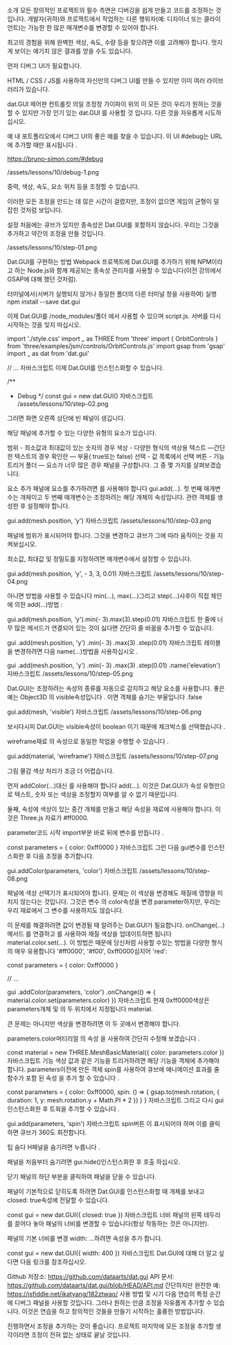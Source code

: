 소개
모든 창의적인 프로젝트의 필수 측면은 디버깅을 쉽게 만들고 코드를 조정하는 것입니다. 개발자(귀하)와 프로젝트에서 작업하는 다른 행위자(예: 디자이너 또는 클라이언트)는 가능한 한 많은 매개변수를 변경할 수 있어야 합니다.

최고의 경험을 위해 완벽한 색상, 속도, 수량 등을 찾으려면 이를 고려해야 합니다. 멋지게 보이는 예기치 않은 결과를 얻을 수도 있습니다.

먼저 디버그 UI가 필요합니다.

HTML / CSS / JS를 사용하여 자신만의 디버그 UI를 만들 수 있지만 이미 여러 라이브러리가 있습니다.

dat.GUI
제어판
컨트롤킷
의일
조정창
가이파이
위의
이 모든 것이 우리가 원하는 것을 할 수 있지만 가장 인기 있는 dat.GUI 를 사용할 것 입니다. 다른 것을 자유롭게 시도하십시오.

예
내 포트폴리오에서 디버그 UI의 좋은 예를 찾을 수 있습니다. 이 UI #debug는 URL에 추가할 때만 표시됩니다 .

https://bruno-simon.com/#debug

/assets/lessons/10/debug-1.png

중력, 색상, 속도, 요소 위치 등을 조정할 수 있습니다.

이러한 모든 조정을 만드는 데 많은 시간이 걸렸지만, 조정이 없으면 게임의 균형이 덜 잡힌 것처럼 보입니다.

설정
처음에는 큐브가 있지만 종속성은 Dat.GUI를 포함하지 않습니다. 우리는 그것을 추가하고 약간의 조정을 만들 것입니다.

/assets/lessons/10/step-01.png

Dat.GUI를 구현하는 방법
Webpack 프로젝트에 Dat.GUI를 추가하기 위해 NPM이라고 하는 Node.js와 함께 제공되는 종속성 관리자를 사용할 수 있습니다(이전 강의에서 GSAP에 대해 했던 것처럼).

터미널에서(서버가 실행되지 않거나 동일한 폴더의 다른 터미널 창을 사용하여) 실행 npm install --save dat.gui

이제 Dat.GUI를 /node_modules/폴더 에서 사용할 수 있으며 script.js. 서버를 다시 시작하는 것을 잊지 마십시오.

import './style.css'
import _ as THREE from 'three'
import { OrbitControls } from 'three/examples/jsm/controls/OrbitControls.js'
import gsap from 'gsap'
import _ as dat from 'dat.gui'

// ...
자바스크립트
이제 Dat.GUI를 인스턴스화할 수 있습니다.

/\*\*

- Debug
  \*/
  const gui = new dat.GUI()
  자바스크립트
  /assets/lessons/10/step-02.png

그러면 화면 오른쪽 상단에 빈 패널이 생깁니다.

해당 패널에 추가할 수 있는 다양한 유형의 요소가 있습니다.

범위 - 최소값과 최대값이 있는 숫자의 경우
색상 - 다양한 형식의 색상용
텍스트 —간단한 텍스트의 경우
확인란 — 부울( true또는 false)
선택 - 값 목록에서 선택
버튼 - 기능 트리거
폴더 — 요소가 너무 많은 경우 패널을 구성합니다.
그 중 몇 가지를 살펴보겠습니다.

요소 추가
패널에 요소를 추가하려면 를 사용해야 합니다 gui.add(...). 첫 번째 매개변수는 개체이고 두 번째 매개변수는 조정하려는 해당 개체의 속성입니다. 관련 객체를 생성한 후 설정해야 합니다.

gui.add(mesh.position, 'y')
자바스크립트
/assets/lessons/10/step-03.png

패널에 범위가 표시되어야 합니다. 그것을 변경하고 큐브가 그에 따라 움직이는 것을 지켜보십시오.

최소값, 최대값 및 정밀도를 지정하려면 매개변수에서 설정할 수 있습니다.

gui.add(mesh.position, 'y', - 3, 3, 0.01)
자바스크립트
/assets/lessons/10/step-04.png

아니면 방법을 사용할 수 있습니다 min(...), max(...)그리고 step(...)사후이 직접 체인에 의한 add(...)방법 :

gui.add(mesh.position, 'y').min(- 3).max(3).step(0.01)
자바스크립트
한 줄에 너무 많은 메서드가 연결되어 있는 것이 싫다면 간단히 줄 바꿈을 추가할 수 있습니다.

gui
.add(mesh.position, 'y')
.min(- 3)
.max(3)
.step(0.01)
자바스크립트
레이블을 변경하려면 다음 name(...)방법을 사용하십시오 .

gui
.add(mesh.position, 'y')
.min(- 3)
.max(3)
.step(0.01)
.name('elevation')
자바스크립트
/assets/lessons/10/step-05.png

Dat.GUI는 조정하려는 속성의 종류를 자동으로 감지하고 해당 요소를 사용합니다. 좋은 예는 Object3D 의 visible속성입니다 . 이면 객체를 숨기는 부울입니다 .false

gui.add(mesh, 'visible')
자바스크립트
/assets/lessons/10/step-06.png

보시다시피 Dat.GUI는 visible속성이 boolean 이기 때문에 체크박스를 선택했습니다 .

wireframe재료 의 속성으로 동일한 작업을 수행할 수 있습니다 .

gui.add(material, 'wireframe')
자바스크립트
/assets/lessons/10/step-07.png

그림 물감
색상 처리가 조금 더 어렵습니다.

먼저 addColor(...)대신 를 사용해야 합니다 add(...). 이것은 Dat.GUI가 속성 유형만으로 텍스트, 숫자 또는 색상을 조정할지 여부를 알 수 없기 때문입니다.

둘째, 속성에 색상이 있는 중간 개체를 만들고 해당 속성을 재료에 사용해야 합니다. 이것은 Three.js 자료가 #ff0000.

parameter코드 시작 import부분 바로 뒤에 변수를 만듭니다 .

const parameters = {
color: 0xff0000
}
자바스크립트
그런 다음 gui변수를 인스턴스화한 후 다음 조정을 추가합니다.

gui.addColor(parameters, 'color')
자바스크립트
/assets/lessons/10/step-08.png

패널에 색상 선택기가 표시되어야 합니다. 문제는 이 색상을 변경해도 재질에 영향을 미치지 않는다는 것입니다. 그것은 변수 의 color속성을 변경 parameter하지만, 우리는 우리 재료에서 그 변수를 사용하지도 않습니다.

이 문제를 해결하려면 값이 변경될 때 알려주는 Dat.GUI가 필요합니다. onChange(...)메서드 를 연결하고 를 사용하여 재질 색상을 업데이트하면 됩니다 material.color.set(...). 이 방법은 때문에 당신처럼 사용할 수있는 방법을 다양한 형식의 매우 유용합니다 '#ff0000', '#f00', 0xff0000심지어 'red':

const parameters = {
color: 0xff0000
}

// ...

gui
.addColor(parameters, 'color')
.onChange(() =>
{
material.color.set(parameters.color)
})
자바스크립트
현재 0xff0000색상은 parameters개체 및 의 두 위치에서 지정됩니다 material.

큰 문제는 아니지만 색상을 변경하려면 이 두 곳에서 변경해야 합니다.

parameters.color머티리얼 의 속성 을 사용하여 간단히 수정해 보겠습니다 .

const material = new THREE.MeshBasicMaterial({ color: parameters.color })
자바스크립트
기능
색상 값과 같은 기능을 트리거하려면 해당 기능을 객체에 추가해야 합니다. parameters이전에 만든 객체 spin를 사용하여 큐브에 애니메이션 효과를 줄 함수가 포함 된 속성 을 추가 할 수 있습니다 .

const parameters = {
color: 0xff0000,
spin: () =>
{
gsap.to(mesh.rotation, { duration: 1, y: mesh.rotation.y + Math.PI \* 2 })
}
}
자바스크립트
그리고 다시 gui인스턴스화한 후 트윅을 추가할 수 있습니다 .

gui.add(parameters, 'spin')
자바스크립트
spin버튼 이 표시되어야 하며 이를 클릭하면 큐브가 360도 회전합니다.

팁
숨다
H패널을 숨기려면 누릅니다 .

패널을 처음부터 숨기려면 gui.hide()인스턴스화한 후 호출 하십시오.

닫기
패널의 하단 부분을 클릭하여 패널을 닫을 수 있습니다.

패널이 기본적으로 닫히도록 하려면 Dat.GUI를 인스턴스화할 때 개체를 보내고 closed: true속성에 전달할 수 있습니다.

const gui = new dat.GUI({ closed: true })
자바스크립트
너비
패널의 왼쪽 테두리를 끌어다 놓아 패널의 너비를 변경할 수 있습니다(항상 작동하는 것은 아니지만).

패널의 기본 너비를 변경 width: ...하려면 속성을 추가 합니다.

const gui = new dat.GUI({ width: 400 })
자바스크립트
Dat.GUI에 대해 더 알고 싶다면 다음 링크를 참조하십시오.

Github 저장소: https://github.com/dataarts/dat.gui
API 문서: https://github.com/dataarts/dat.gui/blob/HEAD/API.md
간단하지만 완전한 예: https://jsfiddle.net/ikatyang/182ztwao/
사용 방법 및 시기
다음 연습의 특정 순간에 디버그 패널을 사용할 것입니다. 그러나 원하는 만큼 조정을 자유롭게 추가할 수 있습니다. 이것은 연습을 하고 창의적인 것들을 만들기 시작하는 훌륭한 방법입니다.

진행하면서 조정을 추가하는 것이 좋습니다. 프로젝트 마지막에 모든 조정을 추가할 생각이라면 조정이 전혀 없는 상태로 끝날 것입니다.
